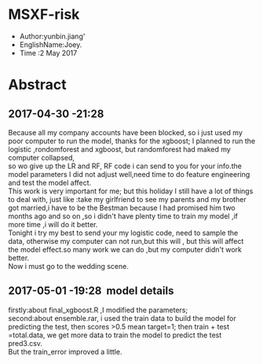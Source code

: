 # MSXF-risk 
* Author:yunbin.jiang'
* EnglishName:Joey.
* Time :2 May 2017
# Abstract
2017-04-30 -21:28
-----------------
Because all my company accounts have been blocked, so i just used my poor computer to run the model, thanks for the xgboost;
 I planned to run the logistic ,rondomforest and xgboost, but randomforest had maked my computer collapsed,<br>
 so wo give up the LR and RF, RF code i can send to you for your info.the model parameters I did not adjust well,need time to do feature engineering and test the model affect.<br>
This work is very important for me; but this holiday I still have a lot of things to deal with, just like :take my girlfriend to see my parents and my brother got married,i have to be the Bestman because I had promised him two months ago and so on ,so i didn't have plenty time to train my model ,if more time ,i will do it better. <br>
Tonight i try my best to send your my logistic code, need to sample the data, otherwise my computer can not run,but this will ,
but this will affect the model effect.so many work we can do ,but my computer didn't work better.<br>
Now i must go to the wedding scene.<br>
      
      
  2017-05-01 -19:28
  model details
  --------------
  firstly:about final_xgboost.R ,I modified the parameters;<br>
  second:about ensemble.rar, i used the train data to build the model for predicting the test, then scores >0.5 mean target=1;
  then train + test =total.data, we get more data to train the model to predict the test pred3.csv.<br>
  But the train_error improved a little.<br>
